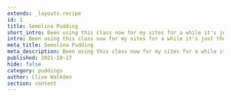 ```yaml
---
extends: _layouts.recipe
id: 1
title: Semolina Pudding
short_intro: Been using this class now for my sites for a while it's just the ticket.
intro: Been using this class now for my sites for a while it's just the ticket.
meta_title: Semolina Pudding
meta_description: Been using this class now for my sites for a while it's just the ticket.
published: 2021-10-17
hide: false
category: puddings
author: Clive Walkden
section: content
---
```


